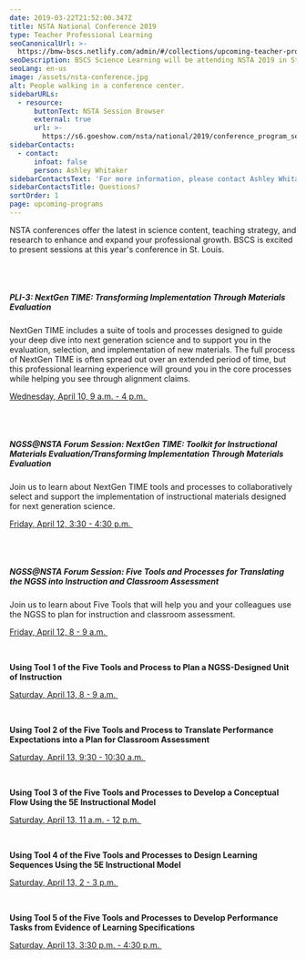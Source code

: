 ```yaml
---
date: 2019-03-22T21:52:00.347Z
title: NSTA National Conference 2019
type: Teacher Professional Learning
seoCanonicalUrl: >-
  https://bmw-bscs.netlify.com/admin/#/collections/upcoming-teacher-professional-learning/nsta-national-conference-2019
seoDescription: BSCS Science Learning will be attending NSTA 2019 in St. Louis.
seoLang: en-us
image: /assets/nsta-conference.jpg
alt: People walking in a conference center.
sidebarURLs:
  - resource:
      buttonText: NSTA Session Browser
      external: true
      url: >-
        https://s6.goeshow.com/nsta/national/2019/conference_program_sessions.cfm
sidebarContacts:
  - contact:
      infoat: false
      person: Ashley Whitaker
sidebarContactsText: 'For more information, please contact Ashley Whitaker.'
sidebarContactsTitle: Questions?
sortOrder: 1
page: upcoming-programs
---
```

NSTA conferences offer the latest in science content, teaching strategy, and research to enhance and expand your professional growth. BSCS is excited to present sessions at this year's conference in St. Louis.

<br />
<br />

##### PLI-3: NextGen TIME: Transforming Implementation Through Materials Evaluation

NextGen TIME includes a suite of tools and processes designed to guide your deep dive into next generation science and to support you in the evaluation, selection, and implementation of new materials. The full process of NextGen TIME is often spread out over an extended period of time, but this professional learning experience will ground you in the core processes while helping you see through alignment claims.

<a href="https://www.nsta.org/conferences/pli/2019pli03.aspx" target="_blank" rel="noopener noreferrer">Wednesday, April 10, 9 a.m. - 4 p.m.&nbsp;<sup><i style="font-size: .65rem;" class="fas fa-external-link-alt"></i></sup></a>

<br />
<br />

##### NGSS@NSTA Forum Session: NextGen TIME: Toolkit for Instructional Materials Evaluation/Transforming Implementation Through Materials Evaluation

Join us to learn about NextGen TIME tools and processes to collaboratively select and support the implementation of instructional materials designed for next generation science.

<a href="https://s6.goeshow.com/nsta/national/2019/profile.cfm?profile_name=session&master_key=50F7E21B-9112-E911-80D4-90E2BA4C0951&page_key=7BBD997B-DCFA-D26C-2407-1917BCB4FB96&xtemplate&userLGNKEY=0" target="_blank" rel="noopener noreferrer">Friday, April 12, 3:30 - 4:30 p.m.&nbsp;<sup><i style="font-size: .65rem;" class="fas fa-external-link-alt"></i></sup></a>

<br>
</br>

##### NGSS@NSTA Forum Session: Five Tools and Processes for Translating the NGSS into Instruction and Classroom Assessment

Join us to learn about Five Tools that will help you and your colleagues use the NGSS to plan for instruction and classroom assessment.

<a href="https://s6.goeshow.com/nsta/national/2019/profile.cfm?profile_name=session&master_key=C307FA09-9112-E911-80D4-90E2BA4C0951&page_key=7BBD997B-DCFA-D26C-2407-1917BCB4FB96&xtemplate&userLGNKEY=0" target="_blank" rel="noopener noreferrer">Friday, April 12, 8 - 9 a.m.&nbsp;<sup><i style="font-size: .65rem;" class="fas fa-external-link-alt"></i></sup></a>

<br />

**Using Tool 1 of the Five Tools and Process to Plan a NGSS-Designed Unit of Instruction**

<a href="https://s6.goeshow.com/nsta/national/2019/profile.cfm?profile_name=session&master_key=67F9E21B-9112-E911-80D4-90E2BA4C0951&page_key=7BBD997B-DCFA-D26C-2407-1917BCB4FB96&xtemplate&userLGNKEY=0" target="_blank" rel="noopener noreferrer">Saturday, April 13, 8 - 9 a.m.&nbsp;<sup><i style="font-size: .65rem;" class="fas fa-external-link-alt"></i></sup></a>

<br />

**Using Tool 2 of the Five Tools and Process to Translate Performance Expectations into a Plan for Classroom Assessment**

<a href="https://s6.goeshow.com/nsta/national/2019/profile.cfm?profile_name=session&master_key=1648DB21-9112-E911-80D4-90E2BA4C0951&page_key=7BBD997B-DCFA-D26C-2407-1917BCB4FB96&xtemplate&userLGNKEY=0" target="_blank" rel="noopener noreferrer">Saturday, April 13, 9:30 - 10:30 a.m.&nbsp;<sup><i style="font-size: .65rem;" class="fas fa-external-link-alt"></i></sup></a>

<br />

**Using Tool 3 of the Five Tools and Processes to Develop a Conceptual Flow Using the 5E Instructional Model**

<a href="https://s6.goeshow.com/nsta/national/2019/profile.cfm?profile_name=session&master_key=174BDB21-9112-E911-80D4-90E2BA4C0951&page_key=7BBD997B-DCFA-D26C-2407-1917BCB4FB96&xtemplate&userLGNKEY=0" target="_blank" rel="noopener noreferrer">Saturday, April 13, 11 a.m. - 12 p.m.&nbsp;<sup><i style="font-size: .65rem;" class="fas fa-external-link-alt"></i></sup></a>

<br />

**Using Tool 4 of the Five Tools and Processes to Design Learning Sequences Using the 5E Instructional Model**

<a href="https://s6.goeshow.com/nsta/national/2019/profile.cfm?profile_name=session&master_key=FF4ACE2D-9112-E911-80D4-90E2BA4C0951&page_key=7BBD997B-DCFA-D26C-2407-1917BCB4FB96&xtemplate&userLGNKEY=0" target="_blank" rel="noopener noreferrer">Saturday, April 13, 2 - 3 p.m.&nbsp;<sup><i style="font-size: .65rem;" class="fas fa-external-link-alt"></i></sup></a>

<br />

**Using Tool 5 of the Five Tools and Processes to Develop Performance Tasks from Evidence of Learning Specifications**

<a href="https://s6.goeshow.com/nsta/national/2019/profile.cfm?profile_name=session&master_key=344ECE2D-9112-E911-80D4-90E2BA4C0951&page_key=7BBD997B-DCFA-D26C-2407-1917BCB4FB96&xtemplate&userLGNKEY=0" target="_blank" rel="noopener noreferrer">Saturday, April 13, 3:30 p.m. - 4:30 p.m.&nbsp;<sup><i style="font-size: .65rem;" class="fas fa-external-link-alt"></i></sup></a>
